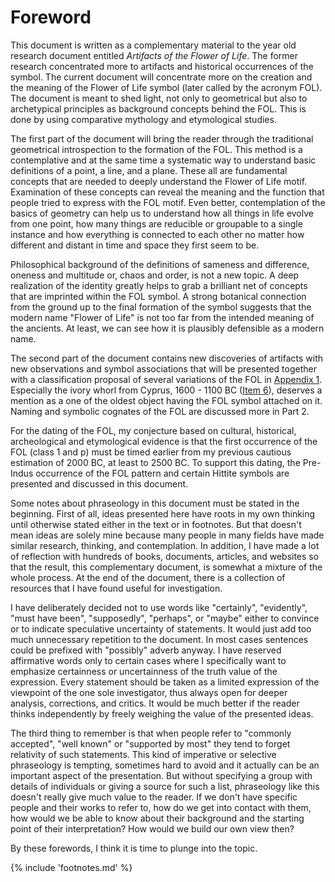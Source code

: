 # Foreword

This document is written as a complementary material to the year old research document entitled *Artifacts of the Flower of Life*<!-- cite author="Marko Manninen" title="Artifacts of the Flower of Life" date="2014" location="" type="website" href="http://artifacts.flowerofliferesearch.com/" -->. The former research concentrated more to artifacts and historical occurrences of the symbol. The current document will concentrate more on the creation and the meaning of the Flower of Life symbol (later called by the acronym FOL). The document is meant to shed light, not only to geometrical but also to archetypical principles as background concepts behind the FOL. This is done by using comparative mythology and etymological studies.

The first part of the document will bring the reader through the traditional geometrical introspection to the formation of the FOL. This method is a contemplative and at the same time a systematic way to understand basic definitions of a point, a line, and a plane. These all are fundamental concepts that are needed to deeply understand the Flower of Life motif. Examination of these concepts can reveal the meaning and the function that people tried to express with the FOL motif. Even better, contemplation of the basics of geometry can help us to understand how all things in life evolve from one point, how many things are reducible or groupable to a single instance and how everything is connected to each other no matter how different and distant in time and space they first seem to be.

Philosophical background of the definitions of sameness and difference, oneness and multitude or, chaos and order, is not a new topic. A deep realization of the identity<!-- cite author="wikipedia.org" title="Identity (philosophy)" date="" location="" type="website" href="https://en.wikipedia.org/wiki/Identity_(philosophy)" --> greatly helps to grab a brilliant net of concepts that are imprinted within the FOL symbol. A strong botanical connection from the ground up to the final formation of the symbol suggests that the modern name "Flower of Life" is not too far from the intended meaning of the ancients. At least, we can see how it is plausibly defensible as a modern name. 

The second part of the document contains new discoveries of artifacts with new observations and symbol associations that will be presented together with a classification proposal of several variations of the FOL in [Appendix 1](appendix1.md). Especially the ivory whorl from Cyprus, 1600 - 1100 BC ([Item 6](newitems.md#figx.y.x)), deserves a mention as a one of the oldest object having the FOL symbol attached on it. Naming and symbolic cognates of the FOL are discussed more in Part 2.

For the dating of the FOL, my conjecture based on cultural, historical, archeological and etymological evidence is that the first occurrence of the FOL (class 1 and p) must be timed earlier from my previous cautious estimation of 2000 BC, at least to 2500 BC. To support this dating, the Pre-Indus occurrence of the FOL pattern and certain Hittite symbols are presented and discussed in this document.

Some notes about phraseology in this document must be stated in the beginning. First of all, ideas presented here have roots in my own thinking until otherwise stated either in the text or in footnotes. But that doesn't mean ideas are solely mine because many people in many fields have made similar research, thinking, and contemplation. In addition, I have made a lot of reflection with hundreds of books, documents, articles, and websites so that the result, this complementary document, is somewhat a mixture of the whole process. At the end of the document, there is a collection of resources that I have found useful for investigation.

I have deliberately decided not to use words like "certainly", "evidently", "must have been", "supposedly", "perhaps", or "maybe" either to convince or to indicate speculative uncertainty of statements. It would just add too much unnecessary repetition to the document. In most cases sentences could be prefixed with "possibly" adverb anyway. I have reserved affirmative words only to certain cases where I specifically want to emphasize certainness or uncertainness of the truth value of the expression. Every statement should be taken as a limited expression of the viewpoint of the one sole investigator, thus always open for deeper analysis, corrections, and critics. It would be much better if the reader thinks independently by freely weighing the value of the presented ideas.

The third thing to remember is that when people refer to "commonly accepted", "well known" or "supported by most" they tend to forget relativity of such statements. This kind of imperative or selective phraseology is tempting, sometimes hard to avoid and it actually can be an important aspect of the presentation. But without specifying a group with details of individuals or giving a source for such a list, phraseology like this doesn't really give much value to the reader. If we don't have specific people and their works to refer to, how do we get into contact with them, how would we be able to know about their background and the starting point of their interpretation? How would we build our own view then?
<!--
It should be held in mind that topics handled in this document can be very relative and subjective. This is especially true when interpreting historical motifs that have origins far in the past. "Commonly accepted" can refer to a very fuzzy group of people around the world without a statistical justification or just a small team of academics, at its best just in some particular country who have specialized in the subject and have a somewhat similar take on the topic. Of course, this raises a certain "the chicken or the egg" question: would you believe more to the statements of the specialists or your own examination? On the other hand, one person alone can't get too deep into all topics because of time and resource limits, but one should leave as little room as possible for pure guesses and beliefs based on secondary sources.
-->
By these forewords, I think it is time to plunge into the topic.

{% include 'footnotes.md' %}
